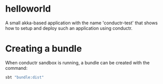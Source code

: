 # helloworld
A small akka-based application with the name 'conductr-test' that shows how to setup and deploy such an application using conductr.

# Creating a bundle
When conductr sandbox is running, a bundle can be created with the command:

```bash
sbt "bundle:dist"
```

